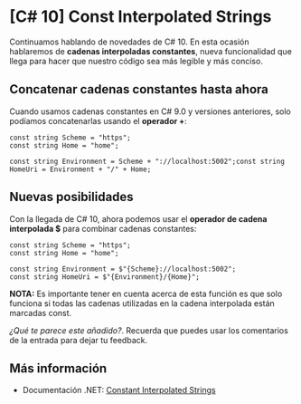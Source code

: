 # [C# 10] Const Interpolated Strings

Continuamos hablando de novedades de C# 10. En esta ocasión hablaremos de **cadenas interpoladas constantes**, nueva funcionalidad que llega para hacer que nuestro código sea más legible y más conciso.

## Concatenar cadenas constantes hasta ahora

Cuando usamos cadenas constantes en C# 9.0 y versiones anteriores, solo podíamos concatenarlas usando el **operador +**: 

```
const string Scheme = "https"; 
const string Home = "home";

const string Environment = Scheme + "://localhost:5002";const string HomeUri = Environment + "/" + Home;
```

## Nuevas posibilidades

Con la llegada de C# 10, ahora podemos usar el **operador de cadena interpolada $** para combinar cadenas constantes:

```
const string Scheme = "https"; 
const string Home = "home";

const string Environment = $"{Scheme}://localhost:5002";
const string HomeUri = $"{Environment}/{Home}";
```

**NOTA:** Es importante tener en cuenta acerca de esta función es que solo funciona si todas las cadenas utilizadas en la cadena interpolada están marcadas const.

_¿Qué te parece este añadido?_. Recuerda que puedes usar los comentarios de la entrada para dejar tu feedback.

## Más información

* Documentación .NET: [Constant Interpolated Strings](https://docs.microsoft.com/en-us/dotnet/csharp/language-reference/proposals/csharp-10.0/constant_interpolated_strings)